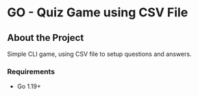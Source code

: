 # GO - Quiz Game using CSV File

## About the Project

Simple CLI game, using CSV file to setup questions and answers.

### Requirements

* Go 1.19+
